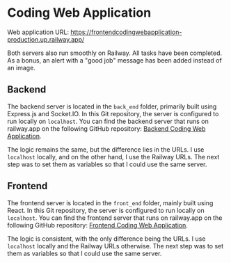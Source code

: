 # Coding Web Application

Web application URL: https://frontendcodingwebapplication-production.up.railway.app/

Both servers also run smoothly on Railway.
All tasks have been completed. As a bonus, an alert with a "good job" message has been added instead of an image.

## Backend

The backend server is located in the `back_end` folder, primarily built using Express.js and Socket.IO. In this Git repository, the server is configured to run locally on `localhost`. You can find the backend server that runs on railway.app on the following GitHub repository: [Backend Coding Web Application](https://github.com/michaelMatve/backend_coding_web_application).

The logic remains the same, but the difference lies in the URLs. I use `localhost` locally, and on the other hand, I use the Railway URLs. The next step was to set them as variables so that I could use the same server.

## Frontend

The frontend server is located in the `front_end` folder, mainly built using React. In this Git repository, the server is configured to run locally on `localhost`. You can find the frontend server that runs on railway.app on the following GitHub repository: [Frontend Coding Web Application](https://github.com/michaelMatve/frontend_coding_web_application).

The logic is consistent, with the only difference being the URLs. I use `localhost` locally and the Railway URLs otherwise. The next step was to set them as variables so that I could use the same server.
